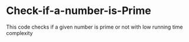 # Check-if-a-number-is-Prime
This code checks if a given number is prime or not with low running time complexity
